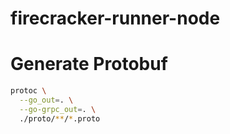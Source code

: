 # firecracker-runner-node
# Generate Protobuf
```bash
protoc \
  --go_out=. \
  --go-grpc_out=. \
  ./proto/**/*.proto

```